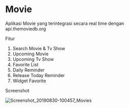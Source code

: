 # Movie
Aplikasi Movie yang terintegrasi secara real time dengan api.themoviedb.org

Fitur
1. Search Movie & Tv Show
2. Upcoming Movie
3. Upcoming Tv Show
4. Favorite List
5. Daily Reminder
6. Release Today Reminder
7. Widget Favorite

Screenshot

![Screenshot_20190830-100457_Movies](https://user-images.githubusercontent.com/41383928/63992980-9b7fac00-cb18-11e9-8210-6b57ce9b8dd6.jpg)







